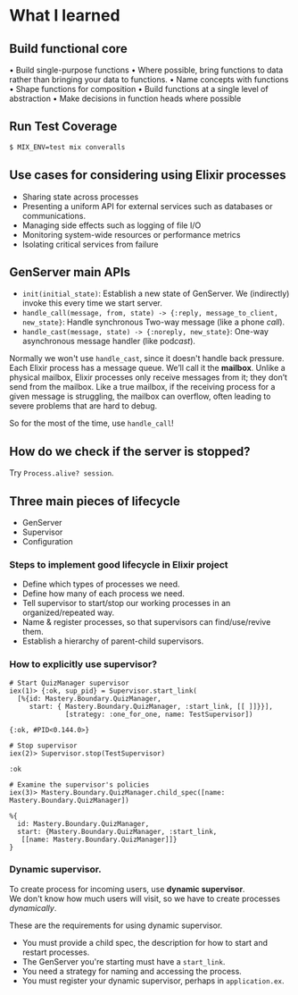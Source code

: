 # What I learned

## Build functional core

• Build single-purpose functions
• Where possible, bring functions to data rather than bringing your data to functions.
• Name concepts with functions
• Shape functions for composition
• Build functions at a single level of abstraction
• Make decisions in function heads where possible

## Run Test Coverage

```bash
$ MIX_ENV=test mix converalls
```

## Use cases for considering using Elixir processes

- Sharing state across processes
- Presenting a uniform API for external services such as databases or communications.
- Managing side effects such as logging of file I/O
- Monitoring system-wide resources or performance metrics
- Isolating critical services from failure

## GenServer main APIs

- `init(initial_state)`: Establish a new state of GenServer. We (indirectly) invoke this every time we start server.
- `handle_call(message, from, state) -> {:reply, message_to_client, new_state}`: Handle synchronous Two-way message (like a phone _call_).
- `handle_cast(message, state) -> {:noreply, new_state}`: One-way asynchronous message handler (like pod*cast*).

Normally we won't use `handle_cast`, since it doesn't handle back pressure.  
Each Elixir process has a message queue. We’ll call it the **mailbox**. Unlike a physical mailbox, Elixir processes only receive messages from it; they don’t send from the mailbox. Like a true mailbox, if the receiving process for a given message is struggling, the mailbox can overflow, often leading to severe problems that are hard to debug.

So for the most of the time, use `handle_call`!

## How do we check if the server is stopped?

Try `Process.alive? session`.

## Three main pieces of lifecycle

- GenServer
- Supervisor
- Configuration

### Steps to implement good lifecycle in Elixir project

- Define which types of processes we need.
- Define how many of each process we need.
- Tell supervisor to start/stop our working processes in an organized/repeated way.
- Name & register processes, so that supervisors can find/use/revive them.
- Establish a hierarchy of parent-child supervisors.

### How to explicitly use supervisor?

```
# Start QuizManager supervisor
iex(1)> {:ok, sup_pid} = Supervisor.start_link(
  [%{id: Mastery.Boundary.QuizManager,
     start: { Mastery.Boundary.QuizManager, :start_link, [[ ]]}}],
              [strategy: :one_for_one, name: TestSupervisor])

{:ok, #PID<0.144.0>}

# Stop supervisor
iex(2)> Supervisor.stop(TestSupervisor)

:ok

# Examine the supervisor's policies
iex(3)> Mastery.Boundary.QuizManager.child_spec([name: Mastery.Boundary.QuizManager])

%{
  id: Mastery.Boundary.QuizManager,
  start: {Mastery.Boundary.QuizManager, :start_link,
   [[name: Mastery.Boundary.QuizManager]]}
}
```

### Dynamic supervisor.

To create process for incoming users, use **dynamic supervisor**.  
We don't know how much users will visit, so we have to create processes _dynamically_.

These are the requirements for using dynamic supervisor.

- You must provide a child spec, the description for how to start and restart processes.
- The GenServer you're starting must have a `start_link`.
- You need a strategy for naming and accessing the process.
- You must register your dynamic supervisor, perhaps in `application.ex`.
